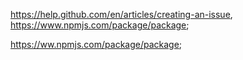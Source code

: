 https://help.github.com/en/articles/creating-an-issue,
https://www.npmjs.com/package/package;

https://ww.npmjs.com/package/package;